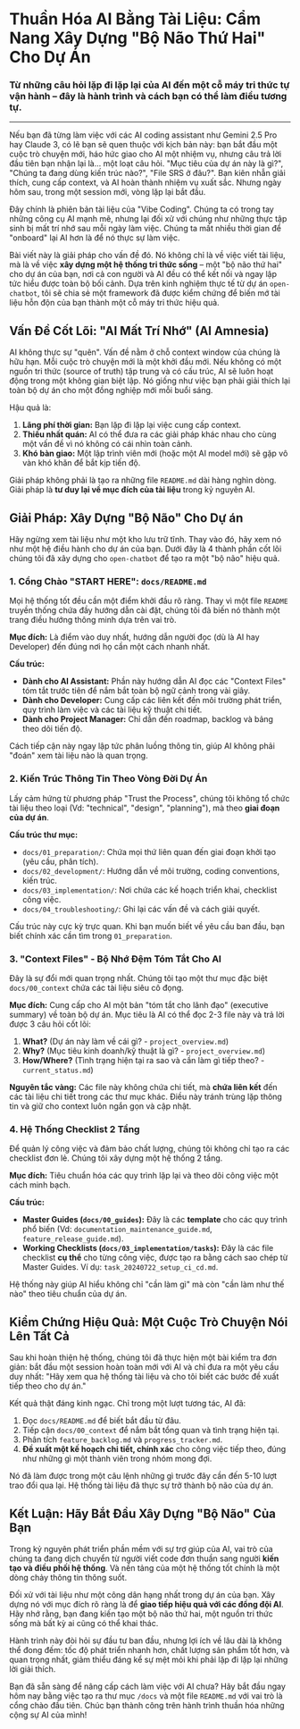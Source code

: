 # Thuần Hóa AI Bằng Tài Liệu: Cẩm Nang Xây Dựng "Bộ Não Thứ Hai" Cho Dự Án

### Từ những câu hỏi lặp đi lặp lại của AI đến một cỗ máy tri thức tự vận hành – đây là hành trình và cách bạn có thể làm điều tương tự.

---

Nếu bạn đã từng làm việc với các AI coding assistant như Gemini 2.5 Pro hay Claude 3, có lẽ bạn sẽ quen thuộc với kịch bản này: bạn bắt đầu một cuộc trò chuyện mới, háo hức giao cho AI một nhiệm vụ, nhưng câu trả lời đầu tiên bạn nhận lại là... một loạt câu hỏi. "Mục tiêu của dự án này là gì?", "Chúng ta đang dùng kiến trúc nào?", "File SRS ở đâu?". Bạn kiên nhẫn giải thích, cung cấp context, và AI hoàn thành nhiệm vụ xuất sắc. Nhưng ngày hôm sau, trong một session mới, vòng lặp lại bắt đầu.

Đây chính là phiên bản tài liệu của "Vibe Coding". Chúng ta có trong tay những công cụ AI mạnh mẽ, nhưng lại đối xử với chúng như những thực tập sinh bị mất trí nhớ sau mỗi ngày làm việc. Chúng ta mất nhiều thời gian để "onboard" lại AI hơn là để nó thực sự làm việc.

Bài viết này là giải pháp cho vấn đề đó. Nó không chỉ là về việc viết tài liệu, mà là về việc **xây dựng một hệ thống tri thức sống** – một "bộ não thứ hai" cho dự án của bạn, nơi cả con người và AI đều có thể kết nối và ngay lập tức hiểu được toàn bộ bối cảnh. Dựa trên kinh nghiệm thực tế từ dự án `open-chatbot`, tôi sẽ chia sẻ một framework đã được kiểm chứng để biến mớ tài liệu hỗn độn của bạn thành một cỗ máy tri thức hiệu quả.

## Vấn Đề Cốt Lõi: "AI Mất Trí Nhớ" (AI Amnesia)

AI không thực sự "quên". Vấn đề nằm ở chỗ context window của chúng là hữu hạn. Mỗi cuộc trò chuyện mới là một khởi đầu mới. Nếu không có một nguồn tri thức (source of truth) tập trung và có cấu trúc, AI sẽ luôn hoạt động trong một không gian biệt lập. Nó giống như việc bạn phải giải thích lại toàn bộ dự án cho một đồng nghiệp mới mỗi buổi sáng.

Hậu quả là:
1.  **Lãng phí thời gian:** Bạn lặp đi lặp lại việc cung cấp context.
2.  **Thiếu nhất quán:** AI có thể đưa ra các giải pháp khác nhau cho cùng một vấn đề vì nó không có cái nhìn toàn cảnh.
3.  **Khó bàn giao:** Một lập trình viên mới (hoặc một AI model mới) sẽ gặp vô vàn khó khăn để bắt kịp tiến độ.

Giải pháp không phải là tạo ra những file `README.md` dài hàng nghìn dòng. Giải pháp là **tư duy lại về mục đích của tài liệu** trong kỷ nguyên AI.

## Giải Pháp: Xây Dựng "Bộ Não" Cho Dự án

Hãy ngừng xem tài liệu như một kho lưu trữ tĩnh. Thay vào đó, hãy xem nó như một hệ điều hành cho dự án của bạn. Dưới đây là 4 thành phần cốt lõi chúng tôi đã xây dựng cho `open-chatbot` để tạo ra một "bộ não" hiệu quả.

### 1. Cổng Chào "START HERE": `docs/README.md`

Mọi hệ thống tốt đều cần một điểm khởi đầu rõ ràng. Thay vì một file `README` truyền thống chứa đầy hướng dẫn cài đặt, chúng tôi đã biến nó thành một trang điều hướng thông minh dựa trên vai trò.

**Mục đích:** Là điểm vào duy nhất, hướng dẫn người đọc (dù là AI hay Developer) đến đúng nơi họ cần một cách nhanh nhất.

**Cấu trúc:**
*   **Dành cho AI Assistant:** Phần này hướng dẫn AI đọc các "Context Files" tóm tắt trước tiên để nắm bắt toàn bộ ngữ cảnh trong vài giây.
*   **Dành cho Developer:** Cung cấp các liên kết đến môi trường phát triển, quy trình làm việc và các tài liệu kỹ thuật chi tiết.
*   **Dành cho Project Manager:** Chỉ dẫn đến roadmap, backlog và bảng theo dõi tiến độ.

Cách tiếp cận này ngay lập tức phân luồng thông tin, giúp AI không phải "đoán" xem tài liệu nào là quan trọng.

### 2. Kiến Trúc Thông Tin Theo Vòng Đời Dự Án

Lấy cảm hứng từ phương pháp "Trust the Process", chúng tôi không tổ chức tài liệu theo loại (Vd: "technical", "design", "planning"), mà theo **giai đoạn của dự án**.

**Cấu trúc thư mục:**
*   `docs/01_preparation/`: Chứa mọi thứ liên quan đến giai đoạn khởi tạo (yêu cầu, phân tích).
*   `docs/02_development/`: Hướng dẫn về môi trường, coding conventions, kiến trúc.
*   `docs/03_implementation/`: Nơi chứa các kế hoạch triển khai, checklist công việc.
*   `docs/04_troubleshooting/`: Ghi lại các vấn đề và cách giải quyết.

Cấu trúc này cực kỳ trực quan. Khi bạn muốn biết về yêu cầu ban đầu, bạn biết chính xác cần tìm trong `01_preparation`.

### 3. "Context Files" - Bộ Nhớ Đệm Tóm Tắt Cho AI

Đây là sự đổi mới quan trọng nhất. Chúng tôi tạo một thư mục đặc biệt `docs/00_context` chứa các tài liệu siêu cô đọng.

**Mục đích:** Cung cấp cho AI một bản "tóm tắt cho lãnh đạo" (executive summary) về toàn bộ dự án. Mục tiêu là AI có thể đọc 2-3 file này và trả lời được 3 câu hỏi cốt lõi:
1.  **What?** (Dự án này làm về cái gì? - `project_overview.md`)
2.  **Why?** (Mục tiêu kinh doanh/kỹ thuật là gì? - `project_overview.md`)
3.  **How/Where?** (Tình trạng hiện tại ra sao và cần làm gì tiếp theo? - `current_status.md`)

**Nguyên tắc vàng:** Các file này không chứa chi tiết, mà **chứa liên kết** đến các tài liệu chi tiết trong các thư mục khác. Điều này tránh trùng lặp thông tin và giữ cho context luôn ngắn gọn và cập nhật.

### 4. Hệ Thống Checklist 2 Tầng

Để quản lý công việc và đảm bảo chất lượng, chúng tôi không chỉ tạo ra các checklist đơn lẻ. Chúng tôi xây dựng một hệ thống 2 tầng.

**Mục đích:** Tiêu chuẩn hóa các quy trình lặp lại và theo dõi công việc một cách minh bạch.

**Cấu trúc:**
*   **Master Guides (`docs/00_guides`):** Đây là các **template** cho các quy trình phổ biến (Vd: `documentation_maintenance_guide.md`, `feature_release_guide.md`).
*   **Working Checklists (`docs/03_implementation/tasks`):** Đây là các file checklist **cụ thể** cho từng công việc, được tạo ra bằng cách sao chép từ Master Guides. Ví dụ: `task_20240722_setup_ci_cd.md`.

Hệ thống này giúp AI hiểu không chỉ "cần làm gì" mà còn "cần làm như thế nào" theo tiêu chuẩn của dự án.

## Kiểm Chứng Hiệu Quả: Một Cuộc Trò Chuyện Nói Lên Tất Cả

Sau khi hoàn thiện hệ thống, chúng tôi đã thực hiện một bài kiểm tra đơn giản: bắt đầu một session hoàn toàn mới với AI và chỉ đưa ra một yêu cầu duy nhất: "Hãy xem qua hệ thống tài liệu và cho tôi biết các bước đề xuất tiếp theo cho dự án."

Kết quả thật đáng kinh ngạc. Chỉ trong một lượt tương tác, AI đã:
1.  Đọc `docs/README.md` để biết bắt đầu từ đâu.
2.  Tiếp cận `docs/00_context` để nắm bắt tổng quan và tình trạng hiện tại.
3.  Phân tích `feature_backlog.md` và `progress_tracker.md`.
4.  **Đề xuất một kế hoạch chi tiết, chính xác** cho công việc tiếp theo, đúng như những gì một thành viên trong nhóm mong đợi.

Nó đã làm được trong một câu lệnh những gì trước đây cần đến 5-10 lượt trao đổi qua lại. Hệ thống tài liệu đã thực sự trở thành bộ não của dự án.

## Kết Luận: Hãy Bắt Đầu Xây Dựng "Bộ Não" Của Bạn

Trong kỷ nguyên phát triển phần mềm với sự trợ giúp của AI, vai trò của chúng ta đang dịch chuyển từ người viết code đơn thuần sang người **kiến tạo và điều phối hệ thống**. Và nền tảng của một hệ thống tốt chính là một dòng chảy thông tin thông suốt.

Đối xử với tài liệu như một công dân hạng nhất trong dự án của bạn. Xây dựng nó với mục đích rõ ràng là để **giao tiếp hiệu quả với các đồng đội AI**. Hãy nhớ rằng, bạn đang kiến tạo một bộ não thứ hai, một nguồn tri thức sống mà bất kỳ ai cũng có thể khai thác.

Hành trình này đòi hỏi sự đầu tư ban đầu, nhưng lợi ích về lâu dài là không thể đong đếm: tốc độ phát triển nhanh hơn, chất lượng sản phẩm tốt hơn, và quan trọng nhất, giảm thiểu đáng kể sự mệt mỏi khi phải lặp đi lặp lại những lời giải thích.

Bạn đã sẵn sàng để nâng cấp cách làm việc với AI chưa? Hãy bắt đầu ngay hôm nay bằng việc tạo ra thư mục `/docs` và một file `README.md` với vai trò là cổng chào đầu tiên. Chúc bạn thành công trên hành trình thuần hóa những cộng sự AI của mình!